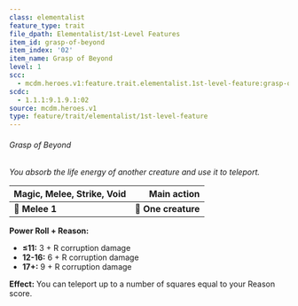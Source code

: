 ```yaml
---
class: elementalist
feature_type: trait
file_dpath: Elementalist/1st-Level Features
item_id: grasp-of-beyond
item_index: '02'
item_name: Grasp of Beyond
level: 1
scc:
  - mcdm.heroes.v1:feature.trait.elementalist.1st-level-feature:grasp-of-beyond
scdc:
  - 1.1.1:9.1.9.1:02
source: mcdm.heroes.v1
type: feature/trait/elementalist/1st-level-feature
---
```


###### Grasp of Beyond

*You absorb the life energy of another creature and use it to teleport.*

| **Magic, Melee, Strike, Void** |     **Main action** |
| ------------------------------ | ------------------: |
| **📏 Melee 1**                 | **🎯 One creature** |

**Power Roll + Reason:**

- **≤11:** 3 + R corruption damage
- **12-16:** 6 + R corruption damage
- **17+:** 9 + R corruption damage

**Effect:** You can teleport up to a number of squares equal to your Reason score.
